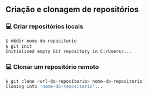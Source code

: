 ## Criação e clonagem de repositórios

### 💻 Criar repositórios locais 

```bash
$ mkdir nome-do-repositorio
$ git init
Initialized empty Git repository in C:/Users/...
```

### 💻 Clonar um repositório remoto


```bash
$ git clone <url-do-repositorio> nome-do-repositorio
Cloning into 'nome-do-repositorio'...
```

